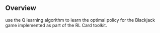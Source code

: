 ## Overview
use the Q learning algorithm to learn the optimal policy for the Blackjack game implemented as part of the RL Card toolkit.
